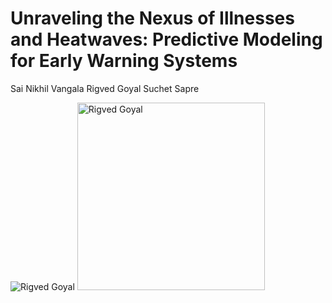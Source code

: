 # Unraveling the Nexus of Illnesses and Heatwaves: Predictive Modeling for Early Warning Systems
Sai Nikhil Vangala       Rigved Goyal      Suchet Sapre

![Rigved Goyal](/CSE-8803-EPI-Project/WebPage_items/Rigved.jpeg)
<img src="/CSE-8803-EPI-Project/WebPage_items/Rigved.jpeg" alt="Rigved Goyal" width="300"/>

